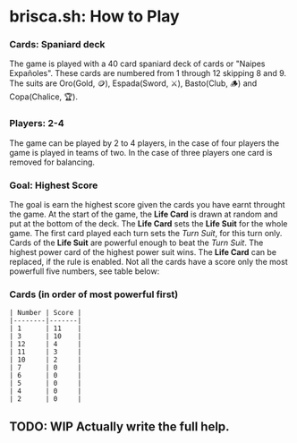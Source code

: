 # brisca.sh: How to Play
### Cards: Spaniard deck
The game is played with a 40 card spaniard deck of cards or "Naipes Expañoles". 
These cards are numbered from 1 through 12 skipping 8 and 9.
The suits are Oro(Gold, 🪙), Espada(Sword, ⚔️), Basto(Club, 🪵) and Copa(Chalice, 🏆).
### Players: 2-4
The game can be played by 2 to 4 players, in the case of four players the game is played in teams of two.
In the case of three players one card is removed for balancing.
### Goal: Highest Score
The goal is earn the highest score given the cards you have earnt throught the game.
At the start of the game, the **Life Card** is drawn at random and put at the bottom of the deck.
The **Life Card** sets the **Life Suit** for the whole game.
The first card played each turn sets the *Turn Suit*, for this turn only.
Cards of the **Life Suit** are powerful enough to beat the *Turn Suit*.
The highest power card of the highest power suit wins.
The **Life Card** can be replaced, if the rule is enabled.
Not all the cards have a score only the most powerfull five numbers, see table below:
### Cards (in order of most powerful first)
```
| Number | Score |
|--------|-------|
| 1      | 11    |
| 3      | 10    |
| 12     | 4     |
| 11     | 3     |
| 10     | 2     |
| 7      | 0     |
| 6      | 0     |
| 5      | 0     |
| 4      | 0     |
| 2      | 0     |
```

## TODO: WIP Actually write the full help.
